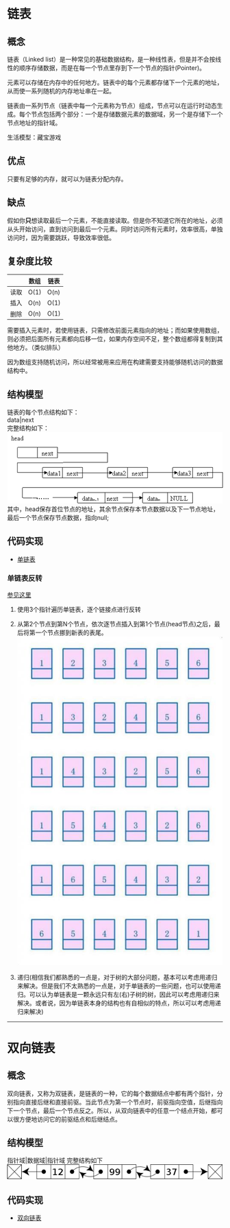 # 链表   
## 概念  
链表（Linked list）是一种常见的基础数据结构，是一种线性表，但是并不会按线性的顺序存储数据，而是在每一个节点里存到下一个节点的指针(Pointer)。
 
元素可以存储在内存中的任何地方。链表中的每个元素都存储下一个元素的地址，从而使一系列随机的内存地址串在一起。

链表由一系列节点（链表中每一个元素称为节点）组成，节点可以在运行时动态生成。每个节点包括两个部分：一个是存储数据元素的数据域，另一个是存储下一个节点地址的指针域。

生活模型：藏宝游戏  
## 优点
只要有足够的内存，就可以为链表分配内存。

## 缺点
假如你**只**想读取最后一个元素，不能直接读取。但是你不知道它所在的地址，必须从头开始访问，直到访问到最后一个元素。同时访问所有元素时，效率很高，单独访问时，因为需要跳跃，导致效率很低。

## 复杂度比较

|      | 数组 | 链表 |
| ---- | ---- | ---- |
| 读取 | O(1) | O(n) |
| 插入 | O(n) | O(1) |
| 删除 | O(n) | O(1) |

需要插入元素时，若使用链表，只需修改前面元素指向的地址；而如果使用数组，则必须把后面所有元素都向后移一位，如果内存空间不足，整个数组都得复制到其他地方。（类似排队）

因为数组支持随机访问，所以经常被用来应用在构建需要支持能够随机访问的数据结构中。

## 结构模型

链表的每个节点结构如下：  
data|next   
完整结构如下： 
![单链表](img/Link_zh.png) 
其中，head保存首位节点的地址，其余节点保存本节点数据以及下一节点地址，最后一个节点保存节点数据，指向null;

## 代码实现
- [单链表](./linked_list.py)   
### 单链表反转   
[参见这里](https://blog.csdn.net/feliciafay/article/details/6841115)        
1. 使用3个指针遍历单链表，逐个链接点进行反转

2. 从第2个节点到第N个节点，依次逐节点插入到第1个节点(head节点)之后，最后将第一个节点挪到新表的表尾。    
![原来的链表头最后移动到表尾](./img/reverse_linked_list_head_last.gif)
    
3. 递归(相信我们都熟悉的一点是，对于树的大部分问题，基本可以考虑用递归来解决。但是我们不太熟悉的一点是，对于单链表的一些问题，也可以使用递归。可以认为单链表是一颗永远只有左(右)子树的树，因此可以考虑用递归来解决。或者说，因为单链表本身的结构也有自相似的特点，所以可以考虑用递归来解决)
--- 
# 双向链表
## 概念

双向链表，又称为双链表，是链表的一种，它的每个数据结点中都有两个指针，分别指向直接后继和直接前驱。当此节点为第一个节点时，前驱指向空值，后继指向下一个节点，最后一个节点反之。所以，从双向链表中的任意一个结点开始，都可以很方便地访问它的前驱结点和后继结点。
## 结构模型 
指针域|数据域|指针域 
完整结构如下  
![双向链表](img/Doubly-linked-list.svg.png)

## 代码实现
- [双向链表](./doubly_linked_list.py)  
